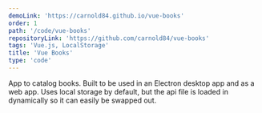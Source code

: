 ```yaml
---
demoLink: 'https://carnold84.github.io/vue-books'
order: 1
path: '/code/vue-books'
repositoryLink: 'https://github.com/carnold84/vue-books'
tags: 'Vue.js, LocalStorage'
title: 'Vue Books'
type: 'code'
---
```


App to catalog books. Built to be used in an Electron desktop app and as a web app. Uses local storage by default, but the api file is loaded in dynamically so it can easily be swapped out.
